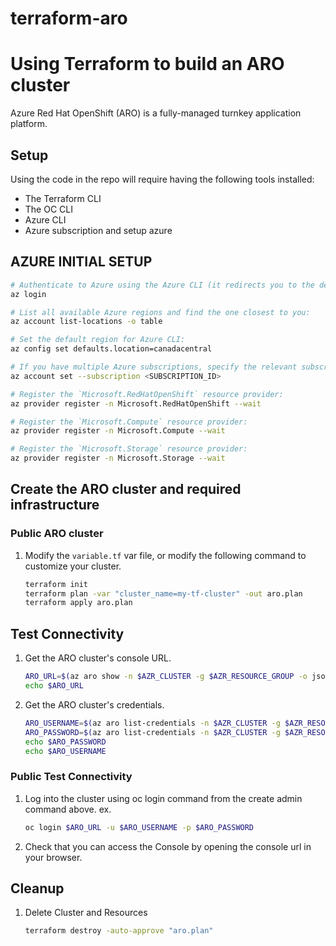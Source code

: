# terraform-aro
# Using Terraform to build an ARO cluster

Azure Red Hat OpenShift (ARO) is a fully-managed turnkey application platform.

## Setup

Using the code in the repo will require having the following tools installed:

- The Terraform CLI
- The OC CLI
- Azure CLI
- Azure subscription and setup azure

## AZURE INITIAL SETUP
```bash
# Authenticate to Azure using the Azure CLI (it redirects you to the default browser on your machine to log in):
az login

# List all available Azure regions and find the one closest to you:
az account list-locations -o table

# Set the default region for Azure CLI:
az config set defaults.location=canadacentral

# If you have multiple Azure subscriptions, specify the relevant subscription ID:
az account set --subscription <SUBSCRIPTION_ID>

# Register the `Microsoft.RedHatOpenShift` resource provider:
az provider register -n Microsoft.RedHatOpenShift --wait

# Register the `Microsoft.Compute` resource provider:
az provider register -n Microsoft.Compute --wait

# Register the `Microsoft.Storage` resource provider:
az provider register -n Microsoft.Storage --wait
   ```

## Create the ARO cluster and required infrastructure

### Public ARO cluster

1. Modify the `variable.tf` var file, or modify the following command to customize your cluster.

   ```bash
   terraform init
   terraform plan -var "cluster_name=my-tf-cluster" -out aro.plan
   terraform apply aro.plan
   ```
 ## Test Connectivity

1. Get the ARO cluster's console URL.

   ```bash
   ARO_URL=$(az aro show -n $AZR_CLUSTER -g $AZR_RESOURCE_GROUP -o json | jq -r '.apiserverProfile.url')
   echo $ARO_URL
   ```

2. Get the ARO cluster's credentials.

   ```bash
   ARO_USERNAME=$(az aro list-credentials -n $AZR_CLUSTER -g $AZR_RESOURCE_GROUP -o json | jq -r '.kubeadminUsername')
   ARO_PASSWORD=$(az aro list-credentials -n $AZR_CLUSTER -g $AZR_RESOURCE_GROUP -o json | jq -r '.kubeadminPassword')
   echo $ARO_PASSWORD
   echo $ARO_USERNAME
   ```

### Public Test Connectivity

1. Log into the cluster using oc login command from the create admin command above. ex.

    ```bash
    oc login $ARO_URL -u $ARO_USERNAME -p $ARO_PASSWORD
    ```

2. Check that you can access the Console by opening the console url in your browser.

## Cleanup

1. Delete Cluster and Resources

    ```bash
    terraform destroy -auto-approve "aro.plan"
    ```
